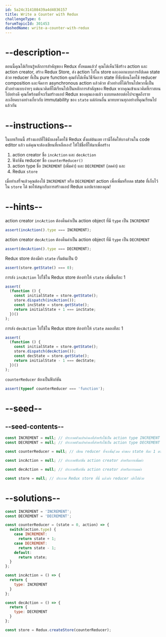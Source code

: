 ```yaml
---
id: 5a24c314108439a4d4036157
title: Write a Counter with Redux
challengeType: 6
forumTopicId: 301453
dashedName: write-a-counter-with-redux
---
```


# --description--

ตอนนี้คุณได้เรียนรู้หลักการสำคัญของ Redux ทั้งหมดแล้ว! คุณได้เห็นวิธีสร้าง action และ action creator, สร้าง Redux Store, ส่ง action ไปใน store และออกแบบการอัปเดต state ด้วย reducer ที่เป็น pure function
คุณยังได้เห็นวิธีจัดการ state ที่ซับซ้อนโดยใช้ reducer composition และจัดการ asynchronous action แล้วด้วย 
ตัวอย่างที่ได้เรียนไปพวกนี้เป็นตัวอย่างแบบง่ายๆ แต่แนวคิดที่ได้เรียนไปเป็นหลักการสำคัญของ Redux หากคุณเข้าแนวคิดที่เราสอนไปอย่างดี คุณก็พร้อมที่จะเริ่มสร้างแอป Redux ของคุณเองแล้ว 
แบบทดสอบต่อไปจะพูดถึงรายละเอียดบางอย่างเกี่ยวกับ immutability ของ `state` แต่ก่อนอื่น มาทบทวนทุกอย่างที่คุณเรียนไปแล้วกัน

# --instructions--

ในบทเรียนนี้ สร้างแอปที่ใช้นับเลขโดยใช้ Redux ตั้งแต่ต้นเลย 
เรามีโค้ดให้บางส่วนใน code editor แล้ว แต่คุณจะต้องเขียนที่เหลือเอง! 
ให้ใช้ชื่อที่ให้มาเพื่อสร้าง 

1. action creator ชื่อ `incAction` และ `decAction` 
2. ฟังก์ชัน reducer ชื่อ `counterReducer()`
3. action type ชื่อ `INCREMENT` (เพิ่มค่า) และ `DECREMENT` (ลดค่า) และ
4. Redux `store` 

เมื่อทำเสร็จแล้วคุณต้องใช้ `INCREMENT` หรือ `DECREMENT` action เพื่อเพิ่มหรือลด state ที่เก็บไว้ใน `store` ได้
ขอให้สนุกกับการสร้างแอป Redux แอปแรกของคุณ!

# --hints--

action creator `incAction` ต้องคืนค่าเป็น action object ที่มี `type` เป็น `INCREMENT`

```js
assert(incAction().type === INCREMENT);
```

action creator `decAction` ต้องคืนค่าเป็น action object ที่มี `type` เป็น `DECREMENT`

```js
assert(decAction().type === DECREMENT);
```

Redux store ต้องมีค่า `state` เริ่มต้นเป็น 0

```js
assert(store.getState() === 0);
```

การส่ง `incAction` ไปใช้ใน Redux store ต้องทำให้ `state` เพิ่มขึ้นทีละ 1

```js
assert(
  (function () {
    const initialState = store.getState();
    store.dispatch(incAction());
    const incState = store.getState();
    return initialState + 1 === incState;
  })()
);
```

การส่ง `decAction` ไปใช้ใน Redux store ต้องทำให้ `state` ลดลงทีละ 1

```js
assert(
  (function () {
    const initialState = store.getState();
    store.dispatch(decAction());
    const decState = store.getState();
    return initialState - 1 === decState;
  })()
);
```

`counterReducer` ต้องเป็นฟังก์ชัน

```js
assert(typeof counterReducer === 'function');
```

# --seed--

## --seed-contents--

```js
const INCREMENT = null; // ประกาศตัวแปรค่าคงที่สำหรับใช้เป็น action type INCREMENT
const DECREMENT = null; // ประกาศตัวแปรค่าคงที่สำหรับใช้เป็น action type DECREMENT

const counterReducer = null; // เขียน reducer ที่จะเพิ่ม/ลด ค่าของ state ทีละ 1 ตาม action type ที่ได้รับ

const incAction = null; // ประกาศฟังก์ชัน action creator สำหรับการเพิ่มค่า

const decAction = null; // ประกาศฟังก์ชัน action creator สำหรับการลดค่า

const store = null; // ประกาศ Redux store ที่นี่ แล้วส่ง reducer เข้าไปด้วย
```

# --solutions--

```js
const INCREMENT = 'INCREMENT';
const DECREMENT = 'DECREMENT';

const counterReducer = (state = 0, action) => {
  switch(action.type) {
    case INCREMENT:
      return state + 1;
    case DECREMENT:
      return state - 1;
    default:
      return state;
  }
};

const incAction = () => {
  return {
    type: INCREMENT
  }
};

const decAction = () => {
  return {
    type: DECREMENT
  }
};

const store = Redux.createStore(counterReducer);
```
